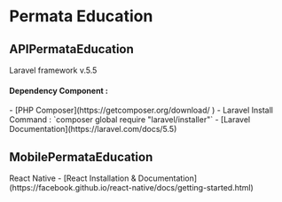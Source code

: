 # Permata Education

<h2>APIPermataEducation</h2>
Laravel framework v.5.5
<h4>Dependency Component :</h4>
  - [PHP Composer](https://getcomposer.org/download/ )
  - Laravel Install Command : `composer global require "laravel/installer"`
  - [Laravel Documentation](https://laravel.com/docs/5.5)
  

<h2>MobilePermataEducation</h2>
React Native
  - [React Installation & Documentation](https://facebook.github.io/react-native/docs/getting-started.html)

